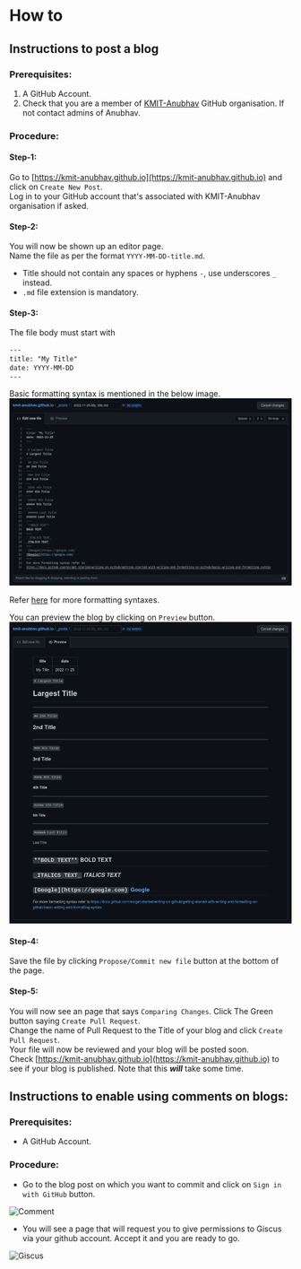 # How to

## Instructions to post a blog

### Prerequisites:
1. A GitHub Account.
2. Check that you are a member of [KMIT-Anubhav](https://github.com/KMIT-Anubhav) GitHub organisation. If not contact admins of Anubhav.

### Procedure:
<!-- #### Step-1:
Login to your GitHub account and go to [kmit-anubhav.github.io](https://github.com/KMIT-Anubhav/kmit-anubhav.github.com) repository and open the `_posts` folder.  

![posts](https://github.com/KMIT-Anubhav/kmit-anubhav.github.io/raw/my-pages/img/_posts.png)

#### Step-2:
Click `Add file` and select `Create new file`.  
![Addfile](https://github.com/KMIT-Anubhav/kmit-anubhav.github.io/raw/my-pages/img/Addfile.png)  
---
![Create](https://github.com/KMIT-Anubhav/kmit-anubhav.github.io/raw/my-pages/img/Create.png)   -->
#### Step-1:
Go to [https://kmit-anubhav.github.io](https://kmit-anubhav.github.io) and click on `Create New Post`.  
Log in to your GitHub account that's associated with KMIT-Anubhav organisation if asked.

#### Step-2:
You will now be shown up an editor page.  
Name the file as per the format `YYYY-MM-DD-title.md`.
- Title should not contain any spaces or hyphens `-`, use underscores `_` instead.
- `.md` file extension is mandatory.  

#### Step-3:

The file body must start with 
```
---
title: "My Title"
date: YYYY-MM-DD
---
```
Basic formatting syntax is mentioned in the below image.  
![Edit](https://github.com/KMIT-Anubhav/kmit-anubhav.github.io/raw/my-pages/img/Edit.png)  

Refer [here](https://docs.github.com/en/get-started/writing-on-github/getting-started-with-writing-and-formatting-on-github/basic-writing-and-formatting-syntax) for more formatting syntaxes.

You can preview the blog by clicking on `Preview` button.  
![Preview](https://github.com/KMIT-Anubhav/kmit-anubhav.github.io/raw/my-pages/img/Preview.png)  

#### Step-4:
Save the file by clicking `Propose/Commit new file` button at the bottom of the page.

#### Step-5:
You will now see an page that says `Comparing Changes`. Click The Green button saying `Create Pull Request`.  
Change the name of Pull Request to the Title of your blog and click `Create Pull Request`.  
Your file will now be reviewed and your blog will be posted soon.  
Check [https://kmit-anubhav.github.io](https://kmit-anubhav.github.io) to see if your blog is published. Note that this ***will*** take some time.

## Instructions to enable using comments on blogs:

### Prerequisites:
- A GitHub Account.

### Procedure:
- Go to the blog post on which you want to commit and click on `Sign in with GitHub` button.  
  
![Comment](https://github.com/KMIT-Anubhav/kmit-anubhav.github.io/raw/my-pages/img/comment.png)  
  
- You will see a page that will request you to give permissions to Giscus via your github account. Accept it and you are ready to go.  
  
![Giscus](https://github.com/KMIT-Anubhav/kmit-anubhav.github.io/raw/my-pages/img/giscus.png)  
